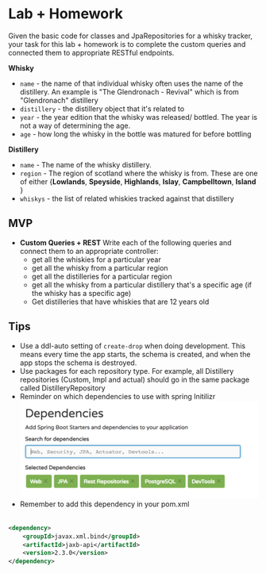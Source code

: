 # Lab + Homework

Given the basic code for classes and JpaRepositories for a whisky tracker, your task for this lab + homework is to complete the custom queries and connected them to appropriate RESTful endpoints.



**Whisky**

- `name` - the name of that individual whisky often uses the name of the distillery. An example is "The Glendronach - Revival" which is from "Glendronach" distillery
- `distillery` - the distillery object that it's related to
- `year` - the year edition that the whisky was released/ bottled. The year is not a way of determining the age.
- `age` - how long the whisky in the bottle was matured for before bottling

**Distillery**

- `name` - The name of the whisky distillery.
- `region` - The region of scotland where the whisky is from. These are one of either {**Lowlands**, **Speyside**, **Highlands**, **Islay**, **Campbelltown**, **Island** }
- `whiskys` - the list of related whiskies tracked against that distillery

## MVP

* **Custom Queries + REST** Write each of the following queries and connect them to an appropriate controller:
  * get all the whiskies for a particular year
  * get all the whisky from a particular region 
  * get all the distilleries for a particular region
  * get all the whisky from a particular distillery that's a specific age (if the whisky has a specific age)
  * Get distilleries that have whiskies that are 12 years old 



## Tips
* Use a ddl-auto setting of `create-drop` when doing development. This means every time the app starts, the schema is created, and when the app stops the schema is destroyed.
* Use packages for each repository type. For example, all Distillery repositories (Custom, Impl and actual) should go in the same package called DistilleryRepository
* Reminder on which dependencies to use with spring Initilizr ![../images/dependencies.png](../images/dependencies.png)
* Remember to add this dependency in your pom.xml

```xml

<dependency>
    <groupId>javax.xml.bind</groupId>
    <artifactId>jaxb-api</artifactId>
    <version>2.3.0</version>
</dependency>

```
